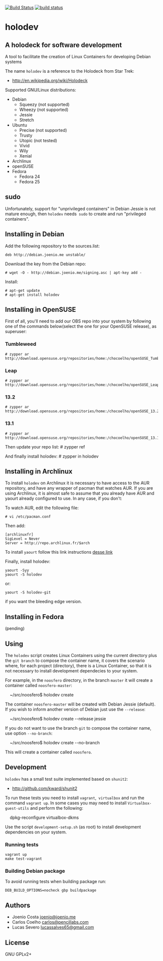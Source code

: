 [![Build Status](https://travis-ci.org/lappis-tools/holodev.svg?branch=master)](https://travis-ci.org/lappis-tools/holodev)
[![build status](https://gitlab.com/lappis/holodev/badges/master/build.svg)](https://gitlab.com/lappis/holodev/commits/master)

# holodev

## A holodeck for software development

A tool to facilitate the creation of Linux Containers for developing Debian systems

The name `holodev` is a reference to the Holodeck from Star Trek:

* http://en.wikipedia.org/wiki/Holodeck

Supported GNU/Linux distributions:

* Debian
  * Squeezy (not supported)
  * Wheezy (not supported)
  * Jessie
  * Stretch
* Ubuntu
  * Precise (not supported)
  * Trusty
  * Utopic (not tested)
  * Vivid
  * Wily
  * Xenial
* Archlinux
* openSUSE
* Fedora
  * Fedora 24
  * Fedora 25

## sudo

Unfortunately, support for "unprivileged containers" in Debian Jessie is not mature enough, then `holodev` needs` sudo` to create and run "privileged containers".

## Installing in Debian

Add the following repository to the sources.list:

    deb http://debian.joenio.me unstable/

Download the key from the Debian repo:

    # wget -O - http://debian.joenio.me/signing.asc | apt-key add -

Install:

    # apt-get update
    # apt-get install holodev

## Installing in OpenSUSE

First of all, you'll need to add our OBS repo into your system by following one of the commands below(select the one for your OpenSUSE release), as superuser:

### Tumbleweed
    # zypper ar http://download.opensuse.org/repositories/home:/chocoelho/openSUSE_Tumbleweed/home:chocoelho.repo

### Leap
    # zypper ar http://download.opensuse.org/repositories/home:/chocoelho/openSUSE_Leap_42.1/home:chocoelho.repo

### 13.2
    # zypper ar http://download.opensuse.org/repositories/home:/chocoelho/openSUSE_13.2/home:chocoelho.repo

### 13.1
    # zypper ar http://download.opensuse.org/repositories/home:/chocoelho/openSUSE_13.1/home:chocoelho.repo

Then update your repo list:
    # zypper ref

And finally install holodev:
    # zypper in holodev

## Installing in Archlinux

To install `holodev` on Archlinux it is necessary to have access to the AUR repository, and have any wrapper of pacman that watches AUR. If you are using Archlinux, it is almost safe to assume that you already have AUR and yaourt already configured to use. In any case, if you don't:

To watch AUR, edit the following file:

    # vi /etc/pacman.conf

Then add:

    [archlinuxfr]
    SigLevel = Never
    Server = http://repo.archlinux.fr/$arch

To install `yaourt` follow this link instructions [desse link](https://archlinux.fr/yaourt-en)

Finally, install holodev:

    yaourt -Syy
    yaourt -S holodev

or:

    yaourt -S holodev-git

if you want the bleeding edge version.

## Installing in Fedora

(pending)

## Using

The `holodev` script creates Linux Containers using the current directory plus the `git branch` to compose the container name, it covers the scenario where, for each project (directory), there is a Linux Container, so that it is not necessary to install development dependecies to your system.

For example, in the `noosfero` directory, in the branch `master` it will create a container called `noosfero-master`:

    ~/src/noosfero$ holodev create

The container `noosfero-master` will be created with Debian Jessie (default). If you wish to inform another version of Debian just use the `--release`:

    ~/src/noosfero$ holodev create --release jessie

If you do not want to use the branch `git` to compose the container name, use option `--no-branch`:

    ~/src/noosfero$ holodev create --no-branch

This will create a container called `noosfero`.

## Development

`holodev` has a small test suite implemented based on `shunit2`:

* http://github.com/kward/shunit2

To run these tests you need to install `vagrant`,` virtualbox` and run the command `vagrant up`. In some cases you may need to install `Virtualbox-guest-utils` and perform the following:

    dpkg-reconfigure virtualbox-dkms

Use the script `development-setup.sh` (as root) to install development dependencies on your system.

### Running tests

    vagrant up
    make test-vagrant

### Building Debian package

To avoid running tests when building package run:

    DEB_BUILD_OPTIONS=nocheck gbp buildpackage

## Authors

* Joenio Costa <joenio@joenio.me>
* Carlos Coelho <carlos@pencillabs.com>
* Lucas Severo <lucassalves65@gmail.com>

## License

GNU GPLv2+
